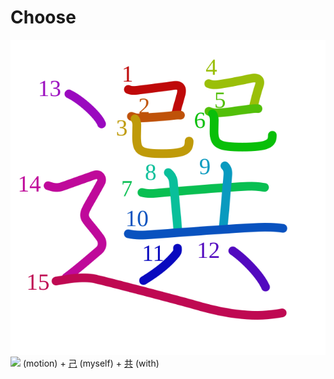 # Choose
![9078](../kanji-colorize/9078.svg)
![](http://www.kanjidamage.com/assets/radsmall/moving-0e80c2bf34c8fb0abb4d80bddd87b84d2e0840852ee5f185818858a6f305b652.jpg) (motion)  + [己](己.md) (myself) + [共](共.md) (with) 